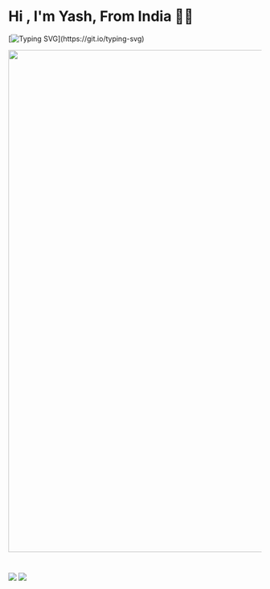 <h1 align="left"><b>Hi , I'm Yash, From India ✌🏻</b></h1>

[![Typing SVG](https://readme-typing-svg.demolab.com?font=Odin+Rounded&weight=100&size=25&duration=2000&pause=250&color=00F726&vCenter=true&width=700&lines=I'm+into+these+programming+languages;Java%2C+Python%2C+HTML%2C+CSS%2C+Javascript;Web+and+Android+App+Development;Computer+Software+Programming+and+more.)](https://git.io/typing-svg)

<img width="1000" hieght="1000" align="center" src="https://te.legra.ph/file/913cc634f84d32e32fde9.jpg" />

#
<img align="center" src="https://github-readme-stats.vercel.app/api/top-langs/?username=itzzzyashu&bg_color=ff0000,6f00fe,6f00fe&title_color=fff&text_color=fff&count_private=true">
  <img align="center" src="https://github-readme-stats.vercel.app/api?username=itzzzyashu&hide=stars&show_icons=true&icon_color=fff&bg_color=6f00fe,6f00fe,ff0000&title_color=fff&text_color=fff&count_private=true">
